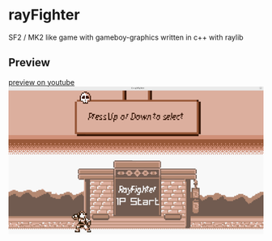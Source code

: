 # rayFighter

SF2 / MK2 like game with gameboy-graphics written in c++ with raylib



## Preview
[preview on youtube](https://www.youtube.com/watch?v=BSr_3k3RDbY)
![](https://github.com/weitnow/rayFighter/blob/master/preview.png)

